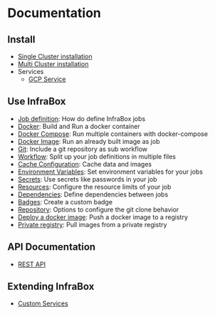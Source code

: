 # Documentation

## Install
- [Single Cluster installation](/docs/install/install.md)
- [Multi Cluster installation](/docs/install/multi_cluster.md)
- Services
    - [GCP Service](/src/services/gcp/README.md)

## Use InfraBox
- [Job definition](/docs/doc.md): How do define InfraBox jobs
- [Docker](/docs/job/docker.md): Build and Run a docker container
- [Docker Compose](/docs/job/docker_compose.md): Run multiple containers with docker-compose
- [Docker Image](/docs/job/docker_image.md): Run an already built image as job
- [Git](/docs/job/git.md): Include a git repository as sub workflow
- [Workflow](/docs/job/workflow.md): Split up your job definitions in multiple files
- [Cache Configuration](/docs/job/cache.md): Cache data and images
- [Environment Variables](/docs/job/env_vars.md): Set environment variables for your jobs
- [Secrets](/docs/job/secrets.md): Use secrets like passwords in your job
- [Resources](/docs/job/resources.md): Configure the resource limits of your job
- [Dependencies](/docs/job/dependencies.md): Define dependencies between jobs
- [Badges](/docs/job/badges.md): Create a custom badge
- [Repository](/docs/job/repository.md): Options to configure the git clone behavior
- [Deploy a docker image](/docs/job/deployments.md): Push a docker image to a registry
- [Private registry](/docs/job/source_registry.md): Pull images from a private registry

## API Documentation
- [REST API](https://rebilly.github.io/ReDoc/?url=https://infrabox.ninja/api/swagger.json)

## Extending InfraBox
- [Custom Services](/docs/services/custom_services.md)

